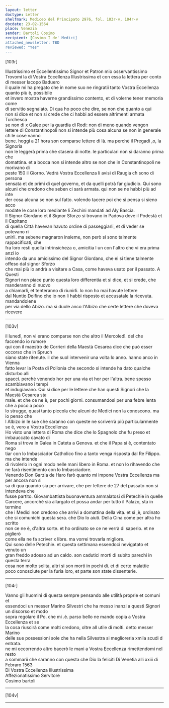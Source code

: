 ```yaml
---
layout: letter
doctype: Letter
shelfmark: Mediceo del Principato 2976, fol. 103r-v, 104r-v
docdate: 23-02-1564
place: Venezia
sender: Bartoli Cosimo
recipient: [Cosimo I de' Medici]
attached_newsletter: TBD
reviewed: "Yes"
---
```


[103r]  
  
  
Illustrissimo et Eccellentissimo Signor et Patron mio osservantissimo  
Trovomi la di Vostra Eccellenza Illustrissima et con essa la lettera per conto di messer Iacopo Baduero  
il quale mi ha pregato che in nome suo ne ringratii tanto Vostra Eccellenza quanto più è, possibile  
et invero mostra haverne grandissimo contento, et di volerne tener memoria come  
di servitio segnalato. Di qua ho poco che dire, se non che quanto a qui  
non si dice et non si crede che ci habbi ad essere altrimenti armata Turchesca  
se non di x Galee per la guardia di Rodi: non di meno quando vengon  
lettere di Constantinopoli non si intende più cosa alcuna se non in generale cħ le cose vanno  
bene. hoggi a 21 hora son comparse lettere di là. ma perchè il Pregadi ,o, la Signoria  
non le leggerà prima che stasera di notte. le particulari non si daranno prima che  
domattina. et a bocca non si intende altro se non che in Constantinopoli ne morivano di  
peste 150 il Giorno. Vedrà Vostra Eccellenza li avisi di Raugia cħ sono di persona  
sensata et de primi di quel governo, et da quelli potrà far giudicio. Qui sono  
alcuni che credono che seben ci sarà armata. qui non se ne habbi più ad inte  
der cosa alcuna se non sul fatto. volendo tacere poi che si pensa si sieno acco  
modate le cose loro mediante li Zechini mandati ad Aly Bascia.  
Il Signor Giordano et il Signor Sforzo si trovano in Padova dove il Podestà et il Capitano  
di quella Città havevan havuto ordine di passeggiarli, et di veder se potevano ri  
unirli. ma sebene magnaron insieme, non però si sono talmente rappacificati, che  
fra loro resti quella intrinsicheza o, amicitia l un con l'altro che vi era prima anzi io  
intendo da uno amicissimo del Signor Giordano, che ei si tiene talmente offeso dal signor Sforzo  
che mai più lo andrà a visitare a Casa, come haveva usato per il passato. A Questi  
Signori non piace punto questa loro differentia et si dice, et si crede, che manderanno di nuovo  
a chiamarli, et tenteranno di riunirli. Io non ho mai havute lettere  
dal Nuntio Dolfino che io non li habbi risposto et accusatale la ricevuta. mandandolene  
per via dello Abizo. ma si duole anco l'Albizo che certe lettere che doveva ricevere  
  
---  

[103v]  
  
  
il lunedì, non vi erano comparse non che altro il Mercoledì. del che faccendo io rumore  
qui con il maestro de Corrieri della Maestà Cesarea dice che può esser occorso che in Spruch  
siano state ritenute. il che suol intervenir una volta lo anno. hanno anco in Vienna  
fatto levar la Posta di Pollonia che secondo si intende ha dato qualche disturbo alli  
spacci. perché venendo hor per una via et hor per l'altra. bene spesso scambiavano i tempi  
et indugiavano. Qui si dice per le lettere che han questi Signori che la Maestà Cesarea sta  
male. et che ce ne è, per pochi giorni. consumandosi per una febre lenta che a poco a poco  
lo strugge, quasi tanto piccola che alcuni de Medici non la conoscono. ma io penso che  
l Albizo in le sue che saranno con queste ne scriverrà più particularmente se è, vero a Vostra Eccellenza  
Ho visto una lettera di Roma che dice che lo Spagnolo che fu preso et imbauccato cavato di  
Roma si trova in Galea in Cateta a Genova. et che il Papa si è, contentato nego  
tiar con lo Imbasciador Catholico fino a tanto venga risposta dal Re Filippo. ma che intende  
di rivolerlo in ogni modo nelle mani libero in Roma. et non lo rihavendo che  
ne farà risentimento con lo Imbasciadore.  
Venendo Don Garzia de Haro farò quanto mi impone Vostra Eccellenza ma per ancora non si  
sa di qua quando sia per arrivare, che per lettere de 27 del passato non si intendeva che  
fusse partito. Giovambattista buonaventura ammalatosi di Petechie in quelle  
Carcere, ancorché sia allargato et possa andar per tutto il Palazo, sta in termine  
che i Medici non credono che arrivi a domattina della vita. et si ,è, ordinato  
che si comunichi questa sera. che Dio lo aiuti. Della Cina come per altra ho scritto  
non ce ne è, d'altra sorte. et ho ordinato se ce ne verrà di saperlo. et ne piglierò  
come ella ne fa scriver x libre. ma vorrei trovarla migliore.  
Qui sono delle Petechie. et questa settimana essendoci nevigatato et venuto un  
gran freddo adosso ad un caldo. son cadutici morti di subito parechi in questa terra  
cosa non molto solita, altri si son morti in pochi dì. et di certe malattie  
poco conosciute per la furia loro, et parte son state dissenterie.  
  
---  

[104r]  
  
  
Vanno gli huomini di questa sempre pensando alle utilità proprie et comuni et  
essendoci un messer Marino Silvestri che ha messo inanzi a questi Signori un discorso et modo  
sopra regolare il Po. che mi .è. parso bello ne mando copia a Vostra Eccellenza et se  
la cosa riuscirà come molti credono, oltre all utile di molti. detto messer Marino  
delle sue possessioni sole che ha nella Silvestra si meglioreria xmila scudi d entrata.  
ne mi occorrendo altro bacerò le mani a Vostra Eccellenza rimettendomi nel resto  
a sommarii che saranno con questa che Dio la feliciti Di Venetia alli xxiii di  
Febraro 1563  
Di Vostra Eccellenza Illustrissima  
Affezionatissimo Servitore  
Cosimo bartoli  
  
  
---  

[104v]  
  
  
  
---  

